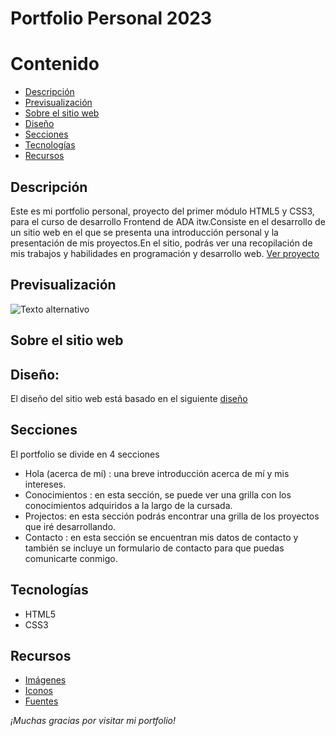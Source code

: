 # Portfolio Personal 2023

# Contenido
- [Descripción](#descripción)
- [Previsualización](#previsualización)
- [Sobre el sitio web](#sobre-el-sitio-web) 
- [Diseño](#diseño)
- [Secciones](#secciones)
- [Tecnologías ](#tecnologías)
- [Recursos](#recursos)

## Descripción 
Este es mi portfolio personal, proyecto del primer módulo HTML5 y CSS3, para el curso de desarrollo Frontend de ADA itw.Consiste en el desarrollo de un sitio web en el que se presenta una introducción personal y la presentación de mis proyectos.En el sitio, podrás ver una recopilación de mis trabajos y habilidades en programación y desarrollo web.
[Ver proyecto](https://vanesa-zalazar-portfolio.vercel.app/)

## Previsualización 

![Texto alternativo](images/portfolio-preview(1).gif)

## Sobre el sitio web

## Diseño:
El diseño del sitio web está basado en el siguiente [diseño](https://frontend-proyecto-portfolio.adaitw.org/)

## Secciones
El portfolio se divide en 4 secciones 
- Hola (acerca de mí) : una breve introducción acerca de mí y mis intereses.
- Conocimientos : en esta sección, se puede ver una grilla con los conocimientos adquiridos a la largo de la cursada.
- Projectos: en esta sección podrás encontrar una grilla de los proyectos que iré desarrollando.
- Contacto : en esta sección se encuentran mis datos de contacto y también se incluye un formulario de contacto para que puedas comunicarte conmigo.

## Tecnologías
- HTML5
- CSS3

## Recursos
- [Imágenes](https://undraw.co/illustrations)
- [Iconos](https://fontawesome.com/)
- [Fuentes](https://fonts.google.com/)

_¡Muchas gracias por visitar mi portfolio!_



